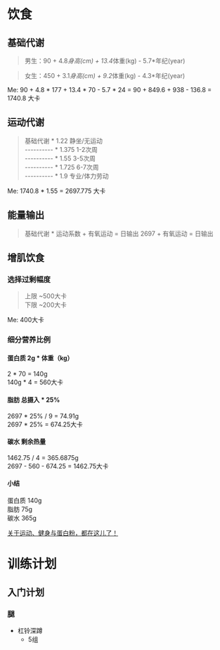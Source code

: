 # 饮食
###
## 基础代谢
> 男生：90 + 4.8*身高(cm) + 13.4*体重(kg) - 5.7*年纪(year)<br>

> 女生：450 + 3.1*身高(cm) + 9.2*体重(kg) - 4.3*年纪(year)<br>

Me: 90 + 4.8 * 177 + 13.4 * 70 - 5.7 * 24 = 90 + 849.6 + 938 - 136.8 = 1740.8 大卡<br>

## 运动代谢
> 基础代谢     *   1.22   静坐/无运动<br>
> ----------  *    1.375  1-2次周<br>
> ----------  *   1.55   3-5次周<br>
> ----------  *   1.725  6-7次周<br>
> ----------  *   1.9    专业/体力劳动<br>

Me: 1740.8 * 1.55 = 2697.775 大卡<br>

## 能量输出
> 基础代谢 * 运动系数 + 有氧运动 = 日输出
2697 + 有氧运动 = 日输出

## 增肌饮食
### 选择过剩幅度
> 上限 ~500大卡<br>
> 下限 ~200大卡<br>

Me: 400大卡

### 细分营养比例
#### 蛋白质 2g * 体重（kg）
2 * 70 = 140g<br>
140g * 4 = 560大卡<br>

#### 脂肪 总摄入 * 25%
2697 * 25% / 9 = 74.91g<br>
2697 * 25% = 674.25大卡<br>

#### 碳水 剩余热量
1462.75 / 4 = 365.6875g<br>
2697 - 560 - 674.25 = 1462.75大卡<br>

#### 小结
蛋白质 140g<br>
脂肪 75g<br>
碳水 365g<br>

[关于运动、健身与蛋白粉，都在这儿了！](https://zhuanlan.zhihu.com/p/20046496)

# 训练计划
## 入门计划
### 腿
- 杠铃深蹲
  - 5组

